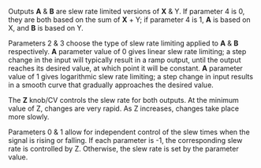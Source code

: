 
Outputs **A** & **B** are slew rate limited versions of **X** & Y. If parameter 4 is 0, they are both based on the sum of **X** + Y; if
parameter 4 is 1, **A** is based on X, and **B** is based on Y.

Parameters 2 & 3 choose the type of slew rate limiting applied to **A** & **B** respectively. **A** parameter value of 0 gives
linear slew rate limiting; a step change in the input will typically result in a ramp output, until the output reaches
its desired value, at which point it will be constant. **A** parameter value of 1 gives logarithmic slew rate limiting; a
step change in input results in a smooth curve that gradually approaches the desired value.

The **Z** knob/CV controls the slew rate for both outputs. At the minimum value of Z, changes are very rapid. As Z
increases, changes take place more slowly.

Parameters 0 & 1 allow for independent control of the slew times when the signal is rising or falling. If each parameter
is -1, the corresponding slew rate is controlled by Z. Otherwise, the slew rate is set by the parameter value.
